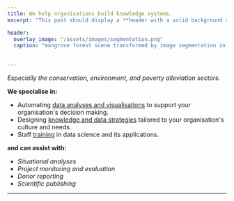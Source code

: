 ```yaml
---
title: We help organisations build knowledge systems.
excerpt: "This post should display a **header with a solid background color**, if the theme supports it."

header:
  overlay_image: "/assets/images/segmentation.png"
  caption: "mangrove forest scene transformed by image segmentation in R"

  
---
```

 
*Especially the conservation, environment, and poverty alleviation sectors.*

**We specialise in:**

- Automating [data analyses and visualisations](analysis_visualisation.md) to support your organisation's decision making.
- Designing [knowledge and data strategies](knowledge.md) tailored to your organisation's culture and needs.
- Staff [training](training.md) in data science and its applications.

**and can assist with:**

- *Situational analyses*
- *Project monitoring and evaluation*
- *Donor reporting*
- *Scientific publishing*


----







